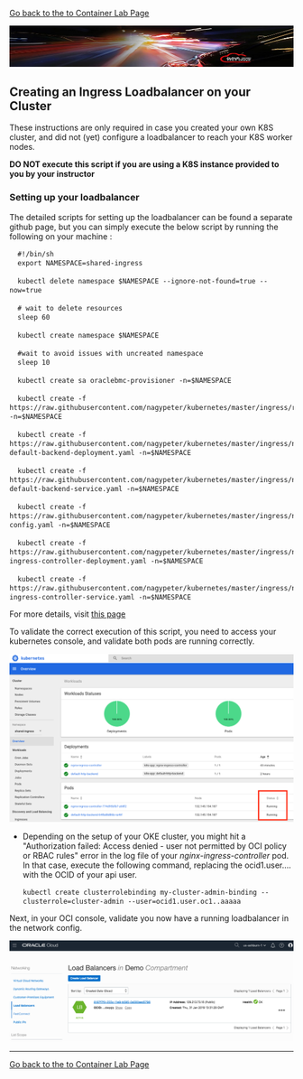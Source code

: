 
[Go back to the to Container Lab Page](sample.app.OKE2.md)

![](../../common/images/customer.logo2.png)

## Creating an Ingress Loadbalancer on your Cluster ##

These instructions are only required in case you created your own K8S cluster, and did not (yet) configure a loadbalancer to reach your K8S worker nodes.

**DO NOT execute this script if you are using a K8S instance provided to you by your instructor**
### Setting up your loadbalancer ###

The detailed scripts for setting up the loadbalancer can be found a separate github page,
but you can simply execute the below script by running the following on your machine :

      #!/bin/sh
      export NAMESPACE=shared-ingress
      
      kubectl delete namespace $NAMESPACE --ignore-not-found=true --now=true
      
      # wait to delete resources
      sleep 60
      
      kubectl create namespace $NAMESPACE
      
      #wait to avoid issues with uncreated namespace
      sleep 10
      
      kubectl create sa oraclebmc-provisioner -n=$NAMESPACE
      
      kubectl create -f https://raw.githubusercontent.com/nagypeter/kubernetes/master/ingress/rbac.yaml -n=$NAMESPACE
      
      kubectl create -f https://raw.githubusercontent.com/nagypeter/kubernetes/master/ingress/nginx-default-backend-deployment.yaml -n=$NAMESPACE
      
      kubectl create -f https://raw.githubusercontent.com/nagypeter/kubernetes/master/ingress/nginx-default-backend-service.yaml -n=$NAMESPACE
      
      kubectl create -f https://raw.githubusercontent.com/nagypeter/kubernetes/master/ingress/nginx-config.yaml -n=$NAMESPACE
      
      kubectl create -f https://raw.githubusercontent.com/nagypeter/kubernetes/master/ingress/nginx-ingress-controller-deployment.yaml -n=$NAMESPACE
      
      kubectl create -f https://raw.githubusercontent.com/nagypeter/kubernetes/master/ingress/nginx-ingress-controller-service.yaml -n=$NAMESPACE

For more details, visit [this page](https://github.com/nagypeter/kubernetes/tree/master/ingress)

To validate the correct execution of this script, you need to access your kubernetes console, and validate both pods are running correctly.  

![](images/k8s_pod_up.png)

- Depending on the setup of your OKE cluster, you might hit a "Authorization failed: Access denied - user not permitted by OCI policy or RBAC rules" error in the log file of your *nginx-ingress-controller* pod.  In that case, execute the following command, replacing the ocid1.user.... with the OCID of your api user.

      kubectl create clusterrolebinding my-cluster-admin-binding --clusterrole=cluster-admin --user=ocid1.user.oc1..aaaaa

Next, in your OCI console, validate you now have a running loadbalancer in the network config.

![](images/k8s_lb_up.png)

---
[Go back to the to Container Lab Page](sample.app.OKE2.md)
